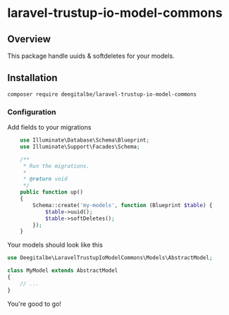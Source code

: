 # laravel-trustup-io-model-commons

## Overview

This package handle uuids & softdeletes for your models.

## Installation

```shell
composer require deegitalbe/laravel-trustup-io-model-commons
```

### Configuration

Add fields to your migrations

```php
    use Illuminate\Database\Schema\Blueprint;
    use Illuminate\Support\Facades\Schema;

    /**
     * Run the migrations.
     *
     * @return void
     */
    public function up()
    {
        Schema::create('my-models', function (Blueprint $table) {
            $table->uuid();
            $table->softDeletes();
        });
    }
```

Your models should look like this
```php
use Deegitalbe\LaravelTrustupIoModelCommons\Models\AbstractModel;

class MyModel extends AbstractModel
{
    // ...
}
```
You're good to go!